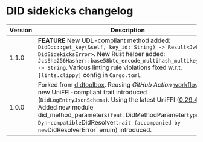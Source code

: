 # DID sidekicks changelog

| Version | Description                                                                                                                                                                                                                                                                                                                                                                                                                                                                                       |
|---------|---------------------------------------------------------------------------------------------------------------------------------------------------------------------------------------------------------------------------------------------------------------------------------------------------------------------------------------------------------------------------------------------------------------------------------------------------------------------------------------------------|
| 1.1.0   | **FEATURE** New UDL-compliant method added: `DidDoc::get_key(&self, key_id: String) -> Result<Jwk, DidSidekicksError>`. New Rust helper added: `JcsSha256Hasher::base58btc_encode_multihash_multikey(&str) -> String`. Various linting rule violations fixed w.r.t. `[lints.clippy]` config in `Cargo.toml`.                                                                                                                                                                                      |
| 1.0.0   | Forked from [didtoolbox](https://github.com/swiyu-admin-ch/didtoolbox). Reusing _GitHub Action_ [workflows](https://github.com/swiyu-admin-ch/github-actions-workflows). A new UniFFI-compliant trait introduced (`DidLogEntryJsonSchema`). Using the latest UniFFI ([0.29.4](https://mozilla.github.io/uniffi-rs/0.29/)). Added new module did_method_parameters` (feat. `DidMethodParameter` type). Dyn-compatible `DidResolver` trait (accompanied by new `DidResolverError` enum) introduced. |

